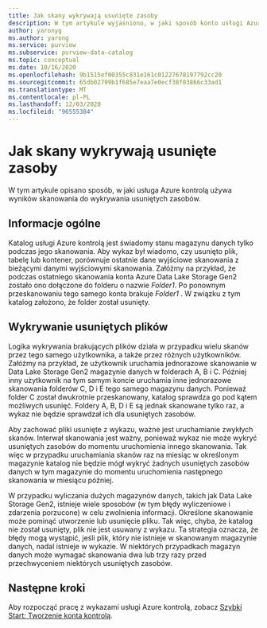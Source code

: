 ```yaml
---
title: Jak skany wykrywają usunięte zasoby
description: W tym artykule wyjaśniono, w jaki sposób konto usługi Azure kontrolą wykrywa usunięte zasoby podczas skanowania.
author: yaronyg
ms.author: yarong
ms.service: purview
ms.subservice: purview-data-catalog
ms.topic: conceptual
ms.date: 10/16/2020
ms.openlocfilehash: 9b1515ef00355c831e161c01227678197792cc20
ms.sourcegitcommit: 65db02799b1f685e7eaa7e0ecf38f03866c33ad1
ms.translationtype: MT
ms.contentlocale: pl-PL
ms.lasthandoff: 12/03/2020
ms.locfileid: "96555384"
---
```

# <a name="how-scans-detect-deleted-assets"></a>Jak skany wykrywają usunięte zasoby

W tym artykule opisano sposób, w jaki usługa Azure kontrolą używa wyników skanowania do wykrywania usuniętych zasobów.

## <a name="background-info"></a>Informacje ogólne

Katalog usługi Azure kontrolą jest świadomy stanu magazynu danych tylko podczas jego skanowania. Aby wykaz był wiadomo, czy usunięto plik, tabelę lub kontener, porównuje ostatnie dane wyjściowe skanowania z bieżącymi danymi wyjściowymi skanowania. Załóżmy na przykład, że podczas ostatniego skanowania konta Azure Data Lake Storage Gen2 zostało ono dołączone do folderu o nazwie *Folder1*. Po ponownym przeskanowaniu tego samego konta brakuje *Folder1* . W związku z tym katalog założono, że folder został usunięty.

## <a name="detecting-deleted-files"></a>Wykrywanie usuniętych plików

Logika wykrywania brakujących plików działa w przypadku wielu skanów przez tego samego użytkownika, a także przez różnych użytkowników. Załóżmy na przykład, że użytkownik uruchamia jednorazowe skanowanie w Data Lake Storage Gen2 magazynie danych w folderach A, B i C. Później inny użytkownik na tym samym koncie uruchamia inne jednorazowe skanowania folderów C, D i E tego samego magazynu danych. Ponieważ folder C został dwukrotnie przeskanowany, katalog sprawdza go pod kątem możliwych usunięć. Foldery A, B, D i E są jednak skanowane tylko raz, a wykaz nie będzie sprawdzał ich dla usuniętych zasobów.

Aby zachować pliki usunięte z wykazu, ważne jest uruchamianie zwykłych skanów. Interwał skanowania jest ważny, ponieważ wykaz nie może wykryć usuniętych zasobów do momentu uruchomienia innego skanowania. Tak więc w przypadku uruchamiania skanów raz na miesiąc w określonym magazynie katalog nie będzie mógł wykryć żadnych usuniętych zasobów danych w tym magazynie do momentu uruchomienia następnego skanowania w miesiącu później.

W przypadku wyliczania dużych magazynów danych, takich jak Data Lake Storage Gen2, istnieje wiele sposobów (w tym błędy wyliczeniowe i zdarzenia porzucone) w celu zwolnienia informacji. Określone skanowanie może pominąć utworzenie lub usunięcie pliku. Tak więc, chyba, że katalog nie został usunięty, plik nie jest usuwany z wykazu. Ta strategia oznacza, że błędy mogą wystąpić, jeśli plik, który nie istnieje w skanowanym magazynie danych, nadal istnieje w wykazie. W niektórych przypadkach magazyn danych może wymagać skanowania dwa lub trzy razy przed przechwyceniem niektórych usuniętych zasobów.

## <a name="next-steps"></a>Następne kroki

Aby rozpocząć pracę z wykazami usługi Azure kontrolą, zobacz [Szybki Start: Tworzenie konta kontrolą](create-catalog-portal.md).
